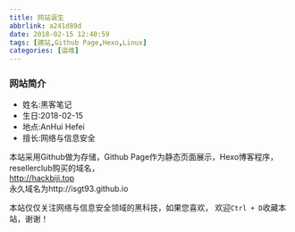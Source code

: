 ```yaml
---
title: 网站诞生
abbrlink: a241d89d
date: 2018-02-15 12:40:59
tags: [建站,Github Page,Hexo,Linux]
categories: [运维]
---
```


### 网站简介
- 姓名:黑客笔记
- 生日:2018-02-15
- 地点:AnHui Hefei
- 擅长:网络与信息安全

本站采用Github做为存储，Github Page作为静态页面展示，Hexo博客程序，
resellerclub购买的域名，  
http://hackbiji.top  
永久域名为http://isgt93.github.io  
   
  
本站仅仅关注网络与信息安全领域的黑科技，如果您喜欢，
欢迎`Ctrl + D`收藏本站，谢谢！  


